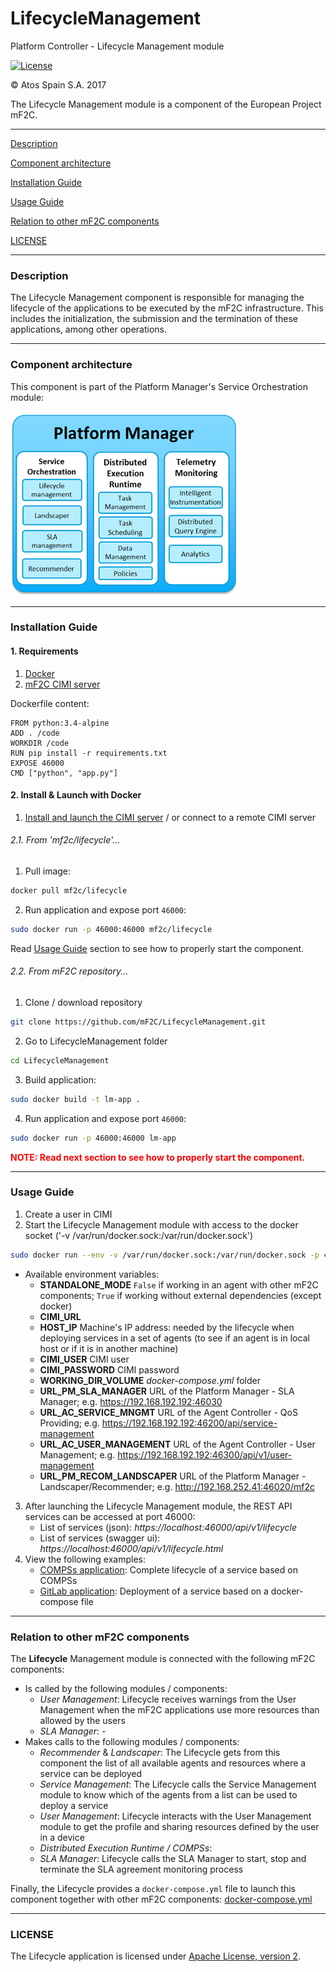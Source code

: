 # LifecycleManagement
Platform Controller - Lifecycle Management module

[![License](https://img.shields.io/badge/License-Apache%202.0-blue.svg)](https://opensource.org/licenses/Apache-2.0)

&copy; Atos Spain S.A. 2017

The Lifecycle Management module is a component of the European Project mF2C.

-----------------------

[Description](#description)

[Component architecture](#component-architecture)

[Installation Guide](#installation-guide)

[Usage Guide](#usage-guide)

[Relation to other mF2C components](#relation-to-other-mf2c-components)

[LICENSE](#license)

-----------------------

### Description

The Lifecycle Management component is responsible for managing the lifecycle of the applications to be executed by the mF2C infrastructure.
This includes the initialization, the submission and the termination of these applications, among other operations.

-----------------------

### Component architecture

This component is part of the Platform Manager's Service Orchestration module:

![Platform Manager](docresources/pm.png)

-----------------------

### Installation Guide

#### 1. Requirements

1. [Docker](https://docs.docker.com/install/)
2. [mF2C CIMI server](https://github.com/mF2C/cimi)

Dockerfile content:

```
FROM python:3.4-alpine
ADD . /code
WORKDIR /code
RUN pip install -r requirements.txt
EXPOSE 46000
CMD ["python", "app.py"]
```

#### 2. Install & Launch with Docker

1. [Install and launch the CIMI server](https://github.com/mF2C/cimi/tree/master/_demo) / or connect to a remote CIMI server

###### 2.1. From 'mf2c/lifecycle'...

1. Pull image:

```bash
docker pull mf2c/lifecycle
```

2. Run application and expose port `46000`:


```bash
sudo docker run -p 46000:46000 mf2c/lifecycle
```

Read [Usage Guide](#usage-guide) section to see how to properly start the component.

###### 2.2. From mF2C repository...

1. Clone / download repository

```bash
git clone https://github.com/mF2C/LifecycleManagement.git
```

2. Go to LifecycleManagement folder

```bash
cd LifecycleManagement
```

3. Build application:

```bash
sudo docker build -t lm-app .
```

4. Run application and expose port `46000`:

```bash
sudo docker run -p 46000:46000 lm-app
```

<p style="color:red; font-weight: bold">NOTE: Read next section to see how to properly start the component.</p>

-----------------------

### Usage Guide

1. Create a user in CIMI
2. Start the Lifecycle Management module with access to the docker socket ('-v /var/run/docker.sock:/var/run/docker.sock')

```bash
sudo docker run --env -v /var/run/docker.sock:/var/run/docker.sock -p 46000:46000 mf2c/lifecycle
```
  - Available environment variables:
    - **STANDALONE_MODE** `False` if working in an agent with other mF2C components; `True` if working without external dependencies (except docker)
    - **CIMI_URL**
    - **HOST_IP** Machine's IP address: needed by the lifecycle when deploying services in a set of agents (to see if an agent is in local host or if it is in another machine)
    - **CIMI_USER** CIMI user
    - **CIMI_PASSWORD** CIMI password
    - **WORKING_DIR_VOLUME** _docker-compose.yml_ folder
    - **URL_PM_SLA_MANAGER** URL of the Platform Manager - SLA Manager; e.g. https://192.168.192.192:46030
    - **URL_AC_SERVICE_MNGMT** URL of the Agent Controller - QoS Providing; e.g. https://192.168.192.192:46200/api/service-management
    - **URL_AC_USER_MANAGEMENT** URL of the Agent Controller - User Management; e.g. https://192.168.192.192:46300/api/v1/user-management
    - **URL_PM_RECOM_LANDSCAPER** URL of the Platform Manager - Landscaper/Recommender; e.g. http://192.168.252.41:46020/mf2c

3. After launching the Lifecycle Management module, the REST API services can be accessed at port 46000:
    - List of services (json): _https://localhost:46000/api/v1/lifecycle_
    - List of services (swagger ui): _https://localhost:46000/api/v1/lifecycle.html_
4. View the following examples:
   - [COMPSs application](LifecycleExample_01.md): Complete lifecycle of a service based on COMPSs
   - [GitLab application](LifecycleExample_02.md): Deployment of a service based on a docker-compose file

-----------------------

### Relation to other mF2C components

The **Lifecycle** Management module is connected with the following mF2C components:

- Is called by the following modules / components:
    - _User Management_: Lifecycle receives warnings from the User Management when the mF2C applications use more resources than allowed by the users
    - _SLA Manager_: -
- Makes calls to the following modules / components:
    - _Recommender_ & _Landscaper_: The Lifecycle gets from this component the list of all available agents and resources where a service can be deployed
    - _Service Management_: The Lifecycle calls the Service Management module to know which of the agents from a list can be used to deploy a service
    - _User Management_: Lifecycle interacts with the User Management module to get the profile and sharing resources defined by the user in a device
    - _Distributed Execution Runtime / COMPSs_:
    - _SLA Manager_: Lifecycle calls the SLA Manager to start, stop and terminate the SLA agreement monitoring process

Finally, the Lifecycle provides a `docker-compose.yml` file to launch this component together with other mF2C components: [docker-compose.yml](docker-compose.yml)


-----------------------

### LICENSE

The Lifecycle application is licensed under [Apache License, version 2](LICENSE.TXT).
